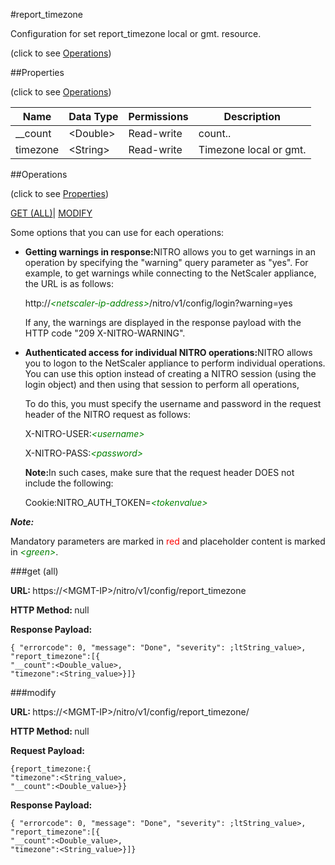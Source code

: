 #report_timezone



Configuration for set report_timezone local or gmt. resource.

<span>(click to see [Operations](#operations))</span>



##Properties 

<span>(click to see [Operations](#operations))</span>





<table><thead><tr><th>Name</th><th>Data Type</th><th>Permissions</th><th>Description</th></tr></thead><tbody><tr><td>__count</td><td>&lt;Double></td><td>Read-write</td><td>count..</td></tr><tr><td>timezone</td><td>&lt;String></td><td>Read-write</td><td>Timezone local or gmt.</td></tr></tbody></table>

##Operations 

<span>(click to see [Properties](#properties))</span>





[GET (ALL)](#get-all)| [MODIFY](#m)





Some options that you can use for each operations:

<ul><li><p><b>Getting warnings in response:</b>NITRO allows you to get warnings in an operation by specifying the "warning" query parameter as "yes". For example, to get warnings while connecting to the NetScaler appliance, the URL is as follows:</p><p>http://<span style="color:green;font-style:italic;">&lt;netscaler-ip-address&gt;</span>/nitro/v1/config/login?warning=yes</p><p>If any, the warnings are displayed in the response payload with the HTTP code "209 X-NITRO-WARNING".</p></li><li><p><b>Authenticated access for individual NITRO operations:</b>NITRO allows you to logon to the NetScaler appliance to perform individual operations. You can use this option instead of creating a NITRO session (using the login object) and then using that session to perform all operations,</p><p>To do this, you must specify the username and password in the request header of the NITRO request as follows:</p><p>X-NITRO-USER:<span style="color:green;font-style:italic;">&lt;username&gt;</span></p><p>X-NITRO-PASS:<span style="color:green;font-style:italic;">&lt;password&gt;</span></p><p><b>Note:</b>In such cases, make sure that the request header DOES not include the following:</p><p>Cookie:NITRO_AUTH_TOKEN=<span style="color:green;font-style:italic;">&lt;tokenvalue&gt;</span></p></li></ul>







***Note:*** 

Mandatory parameters are marked in <span style="color:#FF0000;">red</span> and placeholder content is marked in <span style="color:green;font-style:italic">&lt;green&gt;</span>.



###get (all)







<b>URL: </b>https://&lt;MGMT-IP&gt;/nitro/v1/config/report_timezone

<b>HTTP Method: </b>null

<b>Response Payload: </b>
```
{ "errorcode": 0, "message": "Done", "severity": ;ltString_value>, "report_timezone":[{
"__count":<Double_value>,
"timezone":<String_value>}]}
```







###modify







<b>URL: </b>https://&lt;MGMT-IP&gt;/nitro/v1/config/report_timezone/

<b>HTTP Method: </b>null

<b>Request Payload: </b>
```
{report_timezone:{
"timezone":<String_value>,
"__count":<Double_value>}}
```

<b>Response Payload: </b>
```
{ "errorcode": 0, "message": "Done", "severity": ;ltString_value>, "report_timezone":[{
"__count":<Double_value>,
"timezone":<String_value>}]}
```







